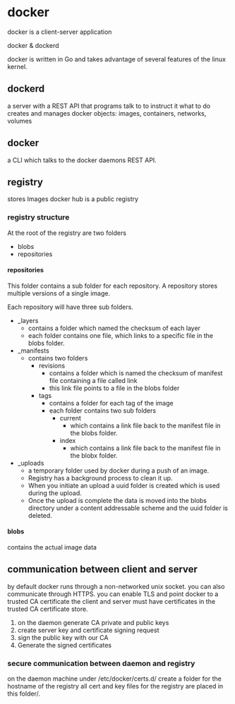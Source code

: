 # docker

docker is a client-server application

docker & dockerd

docker is written in Go and takes advantage of several features of the linux kernel.

## dockerd

a server with a REST API that programs talk to to instruct it what to do
creates and manages docker objects: images, containers, networks, volumes

## docker

a CLI which talks to the docker daemons REST API.

## registry

stores Images
docker hub is a public registry

### registry structure

At the root of the registry are two folders

* blobs
* repositories

#### repositories

This folder contains a sub folder for each repository.
A repository stores multiple versions of a single image.

Each repository will have three sub folders.

* \_layers
  * contains a folder which named the checksum of each layer
  * each folder contains one file, which links to a specific file in the blobs folder.
* \_manifests
  * contains two folders
    * revisions
      * contains a folder which is named the checksum of manifest file containing a file called link
      * this link file points to a file in the blobs folder
    * tags
      * contains a folder for each tag of the image
      * each folder contains two sub folders
        * current
          * which contains a link file back to the manifest file in the blobs folder.
        * index
          * which contains a link file back to the manifest file in the blobx folder.
* \_uploads
  * a temporary folder used by docker during a push of an image.
  * Registry has a background process to clean it up.
  * When you initiate an upload a uuid folder is created which is used during the upload.
  * Once the upload is complete the data is moved into the blobs directory under a content addressable scheme and the uuid folder is deleted.

#### blobs

contains the actual image data

## communication between client and server

by default docker runs through a non-networked unix socket.
you can also communicate through HTTPS.
you can enable TLS and point docker to a trusted CA certificate
  the client and server must have certificates in the trusted CA certificate store.

1. on the daemon generate CA private and public keys
2. create server key and certificate signing request
3. sign the public key with our CA
4. Generate the signed certificates

### secure communication between daemon and registry

on the daemon machine under /etc/docker/certs.d/ create a folder for the hostname of the registry
all cert and key files for the registry are placed in this folder/.
